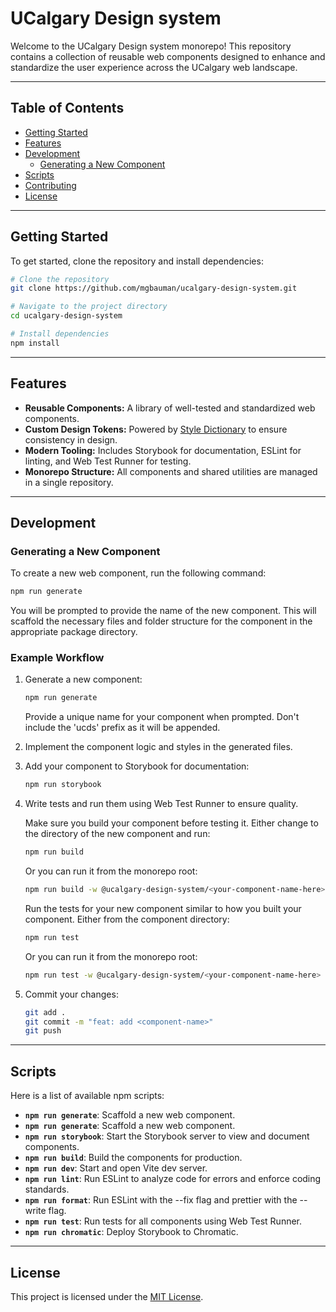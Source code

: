 # UCalgary Design system

Welcome to the UCalgary Design system monorepo! This repository contains a collection of reusable web components designed to enhance and standardize the user experience across the UCalgary web landscape.

---

## Table of Contents

- [Getting Started](#getting-started)
- [Features](#features)
- [Development](#development)
    - [Generating a New Component](#generating-a-new-component)
- [Scripts](#scripts)
- [Contributing](#contributing)
- [License](#license)

---

## Getting Started

To get started, clone the repository and install dependencies:

```bash
# Clone the repository
git clone https://github.com/mgbauman/ucalgary-design-system.git

# Navigate to the project directory
cd ucalgary-design-system

# Install dependencies
npm install
```

---

## Features

- **Reusable Components:** A library of well-tested and standardized web components.
- **Custom Design Tokens:** Powered by [Style Dictionary](https://amzn.github.io/style-dictionary) to ensure consistency in design.
- **Modern Tooling:** Includes Storybook for documentation, ESLint for linting, and Web Test Runner for testing.
- **Monorepo Structure:** All components and shared utilities are managed in a single repository.

---

## Development

### Generating a New Component

To create a new web component, run the following command:

```bash
npm run generate
```

You will be prompted to provide the name of the new component. This will scaffold the necessary files and folder structure for the component in the appropriate package directory.

### Example Workflow

1. Generate a new component:
   ```bash
   npm run generate
   ```
   Provide a unique name for your component when prompted. Don't include the 'ucds' prefix as it will be appended.

2. Implement the component logic and styles in the generated files.

3. Add your component to Storybook for documentation:
   ```bash
   npm run storybook
   ```

4. Write tests and run them using Web Test Runner to ensure quality.

   Make sure you build your component before testing it. Either change to the directory of the new component and run:
    ```bash
   npm run build 
   ```
   Or you can run it from the monorepo root:
   ```bash
   npm run build -w @ucalgary-design-system/<your-component-name-here>
   ```
   
   Run the tests for your new component similar to how you built your component. Either from the component directory:
    ```bash
   npm run test 
   ```
   Or you can run it from the monorepo root:
   ```bash
   npm run test -w @ucalgary-design-system/<your-component-name-here>
   ```

5. Commit your changes:
   ```bash
   git add .
   git commit -m "feat: add <component-name>"
   git push
   ```

---

## Scripts


Here is a list of available npm scripts:

- **`npm run generate`**: Scaffold a new web component.
- **`npm run generate`**: Scaffold a new web component.
- **`npm run storybook`**: Start the Storybook server to view and document components.
- **`npm run build`**: Build the components for production.
- **`npm run dev`**: Start and open Vite dev server.
- **`npm run lint`**: Run ESLint to analyze code for errors and enforce coding standards.
- **`npm run format`**: Run ESLint with the --fix flag and prettier with the --write flag.
- **`npm run test`**: Run tests for all components using Web Test Runner.
- **`npm run chromatic`**: Deploy Storybook to Chromatic.

---

## License

This project is licensed under the [MIT License](LICENSE).
